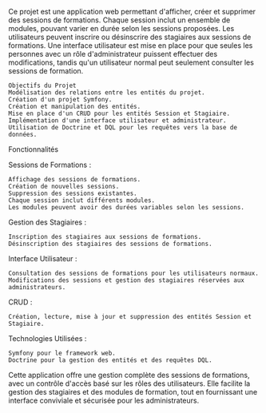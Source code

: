 Ce projet est une application web permettant d'afficher, créer et supprimer des sessions de formations. Chaque session inclut un ensemble de modules, pouvant varier en durée selon les sessions proposées. Les utilisateurs peuvent inscrire ou désinscrire des stagiaires aux sessions de formations. Une interface utilisateur est mise en place pour que seules les personnes avec un rôle d'administrateur puissent effectuer des modifications, tandis qu'un utilisateur normal peut seulement consulter les sessions de formation.

    Objectifs du Projet
    Modélisation des relations entre les entités du projet.
    Création d'un projet Symfony.
    Création et manipulation des entités.
    Mise en place d'un CRUD pour les entités Session et Stagiaire.
    Implémentation d'une interface utilisateur et administrateur.
    Utilisation de Doctrine et DQL pour les requêtes vers la base de données.


Fonctionnalités

  Sessions de Formations :
  
    Affichage des sessions de formations.
    Création de nouvelles sessions.
    Suppression des sessions existantes.
    Chaque session inclut différents modules.
    Les modules peuvent avoir des durées variables selon les sessions.
    
  Gestion des Stagiaires :

    Inscription des stagiaires aux sessions de formations.
    Désinscription des stagiaires des sessions de formations.
    
  Interface Utilisateur :

    Consultation des sessions de formations pour les utilisateurs normaux.
    Modifications des sessions et gestion des stagiaires réservées aux administrateurs.
    
  CRUD :

    Création, lecture, mise à jour et suppression des entités Session et Stagiaire.
    
  Technologies Utilisées :

    Symfony pour le framework web.
    Doctrine pour la gestion des entités et des requêtes DQL.

    
Cette application offre une gestion complète des sessions de formations, avec un contrôle d'accès basé sur les rôles des utilisateurs. Elle facilite la gestion des stagiaires et des modules de formation, tout en fournissant une interface conviviale et sécurisée pour les administrateurs.
